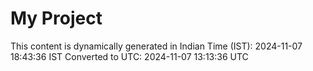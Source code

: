 # My Project

This content is dynamically generated in Indian Time (IST): 2024-11-07 18:43:36 IST
Converted to UTC: 2024-11-07 13:13:36 UTC
